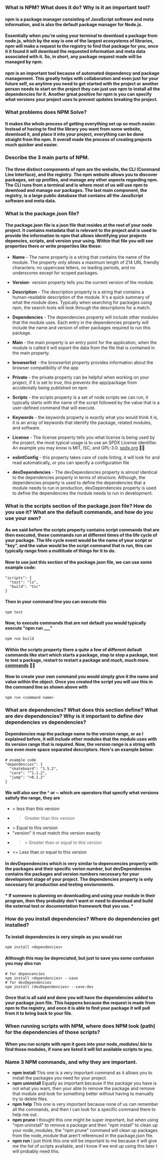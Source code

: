 ### What is NPM? What does it do? Why is it an important tool?
#### npm is a package manager consisting of JavaScript software and meta information, and is also the default package manager for Node.js. 
#### Essentially when you're using your terminal to download a package from node.js, which by the way is one of the largest ecosystems of libraries, npm will make a request to the registry to find that package for you, once it it found it will download the requested information and meta data associated with it. So, in short, any package request made will be managed by npm.
#### npm is an important tool because of automated dependency and package management. This greatly helps with collaboration and even just for your future self, so anytime you need to get started with the project or another person needs to start on the project they can just use npm to install all the dependencies for it. Another great positive for npm is you can specify what versions your project uses to prevent updates breaking the project.

### What problems does NPM Solve?
#### It makes the whole process of getting everything set up so much easier. Instead of having to find the library you want from some website, download it, and place it into your project, everything can be done straight from the npm. It overall made the process of creating projects much quicker and easier.

### Describe the 3 main parts of NPM.
#### The three distinct components of npm are the website, the CLI (Command Line Interface), and the registry. The npm website allows you to discover packages, set up profiles, and manage any other aspects regarding npm. The CLI runs from a terminal and is where most of us will use npm to download and manage our packages. The last main component, the registry, is a large public database that contains all the JavaScript software and meta data. 

### What is the package.json file?
#### The package.json file is a json file that resides at the root of your node project. It contains metadata that is relevant to the project and is used to provide the information to npm that allows identifying your projects depencies, scripts, and version your using. Within that file you will see properties there or write properties like these: 
* **Name** - The name property is a string that contains the name of the module. The property only allows a maximum length of 214 URL friendly characters; no uppercase letters, no leading periods, and no underscores except for scoped packages. 

* **Version**- version property tells you the current version of the module.

* **Description** - The description property is a string that contains a human-readable description of the module. It's a quick summary of what the module does. Typically when searching for packages using npm, the search tools will look through the descriptions for a match. 

* **Dependencies** - The dependencies property will include other modules that the module uses. Each entry in the dependencies property will include the name and version of other packages required to run this package.

* **Main** - the main property is an entry point for the application, when the module is called it will export the data from the file that is contained in the main property.

* **browserlist** - the browserlist property provides information about the browser compatibility of the app

* **Private** - the private property can be helpful when working on your project, if it is set to true, this prevents the app/package from accidentally being published on npm

* **Scripts** - the scripts property is a set of node scripts we can run, it typically starts with the name of the script followed by the value that is a user-defined command that will execute.

* **Keywords** - the keywords property is exactly what you would think it is, it is an array of keywords that identify the package, related modules, and software.

* **License** - The license property tells you what license is being used by the project, the most typical usage is to use an SPDX License identifier. An example you may know is MIT, ISC, and GPL-3.0. [spdx.org](https://spdx.org/licenses/) 🔗🔗

* **eslintConfig** - this property takes care of code linting, it will look for and read automatically, or you can specify a configuration file 

* **devDependencies** - The devDependencies property is almost identical to the dependencies property in terms of structure. Although, the dependencies property is used to define the dependencies that a module needs to run in production, devDependencies property is used to define the dependencies the module needs to run in development.

### What is the scripts section of the package.json file? How do you use it? What are the default commands, and how do you use your own?
#### As we said before the scripts property contains script commands that are then executed, these commands run at different times of the life cycle of your package. The life cycle event would be the name of your script or "key", and the value would be the script command that is run, this can typically range from a multitude of things for it to do. 
#### Now to use just this section of the package.json file, we can use some example code:
```# example code
"scripts": {
  "test": "ls",
  "build": "tsc"
}
```
#### Then in your command line you can execute this
`
npm test
`
#### Now, to execute commands that are not default you would typically execute "npm run ___"
`
npm run build
`
#### Within the scripts property there a quite a few of different default commands like start which starts a package, stop to stop a package, test to test a package, restart to restart a package and much, much more. [commands](https://docs.npmjs.com/cli/v9/commands?v=true) 🔗🔗
#### Now to create your own command you would simply give it the name and value within the object. Once you created the script you will use this in the command line as shown above with 
`
npm run <command name>
`

### What are dependencies? What does this section define? What are dev dependencies? Why is it important to define dev dependencies vs dependencies?
#### Dependencies map the package name to the version range, or as I explained before, it will include other modules that the module uses with its version range that is required. Now, the version range is a string with one even more space separated descriptors. Here's an example below:
```
# example code
"dependencies": {
  "skateboard": "1.5.2",
  "core": "^1.1.2",
  "jump": ">0.1.2"
}
```
#### We will also see the ^ or ~ which are operators that specify what versions satisfy the range, they are
* < less than this version
* > Greater than this version
* = Equal to this version
* "version" it must match this version exactly
* >= Greater than or equal to this version
* <= Less than or equal to this version

#### In devDependencies which is very similar to depencencies property with the packages and their specific verion number, but devDependencies contains the packages and version numbers necessary for your development stage of your project. The dependencies property is only necessary for production and testing enviornments. 
#### * If someone is planning on downloading and using your module in their program, then they probably don't want or need to download and build the external test or documentation framework that you use. *

### How do you install dependencies? Where do dependencies get installed?
#### To install dependencies is very simple as you would run
```
npm install <dependencies>
```
#### Although this may be depreciated, but just to save you some confusion you may also run
```
# for depencencies
npm install <dependencies> --save 
# for devDependencies
npm install (devDependencies> --save-dev
```
#### Once that is all said and done you will have the dependencies added to your package.json file. This happens because the request is made from npm to the registry, and once it is able to find your package it will pull from it to bring back to your file. 

### When running scripts with NPM, where does NPM look (path) for the dependencies of those scripts?
#### When you run scripts with npm it goes into your node_modules/.bin to find those modules, if none are listed it will list available scripts to you. 

### Name 3 NPM commands, and why they are important.
* **npm install** This one is a very important command as it allows you to install the packages you need for your project.
* **npm uninstall** Equally as important because if the package you have is not what you want, then your able to remove the package and remove that module and look for something better without having to manually try to delete files.
* **npm help** This one is very important because none of us can remember all the commands, and then I can look for a specific command there to help me out.
* **npm prune** I thought this one might be super important, but when using "npm uninstall" to remove a package and then "npm install" to clean up your node_modules, the "npm prune" command will clean up packages from the node_module that aren't referenced in the package.json file.
* **npm run** I just think this one will be important to me because it will give me the list of scripts available, and I know if we end up using this later I will probably need this. 
